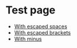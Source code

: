 # Test page

* [With escaped spaces](C1%2000%20.md)
* [With escaped brackets](C1%2000%2028by%20client%29.md)
* [With minus](C1%2000%20-%20foo.md)
